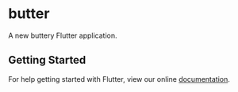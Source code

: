 # butter

A new buttery Flutter application.

## Getting Started

For help getting started with Flutter, view our online
[documentation](https://flutter.io/).
